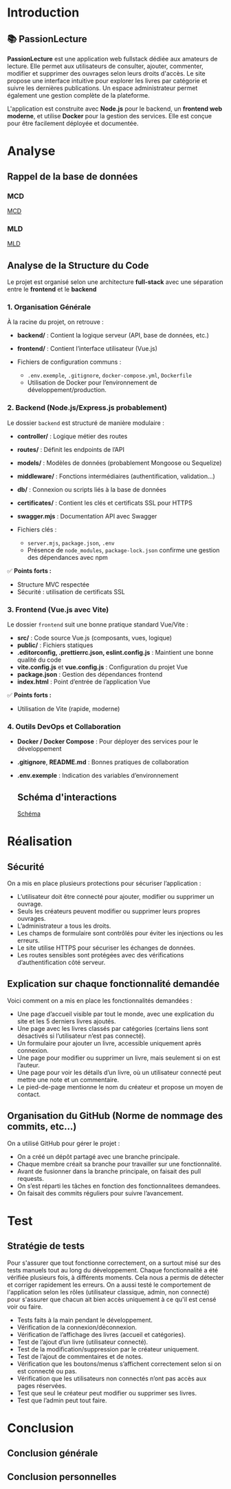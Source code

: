 # Introduction
## 📚 PassionLecture

**PassionLecture** est une application web fullstack dédiée aux amateurs de lecture. Elle permet aux utilisateurs de consulter, ajouter, commenter, modifier et supprimer des ouvrages selon leurs droits d'accès. Le site propose une interface intuitive pour explorer les livres par catégorie et suivre les dernières publications. Un espace administrateur permet également une gestion complète de la plateforme.

L'application est construite avec **Node.js** pour le backend, un **frontend web moderne**, et utilise **Docker** pour la gestion des services. Elle est conçue pour être facilement déployée et documentée.

# Analyse
## Rappel de la base de données

### MCD
 [MCD](https://github.com/EithanSanchezFilipe/PassionLecture/blob/main/backend/db/MCD.png)
### MLD
[MLD](https://github.com/EithanSanchezFilipe/PassionLecture/blob/main/backend/db/MLD.png)

## **Analyse de la Structure du Code**

Le projet est organisé selon une architecture **full-stack** avec une séparation entre le **frontend** et le **backend**

### **1. Organisation Générale**

À la racine du projet, on retrouve :

* **backend/** : Contient la logique serveur (API, base de données, etc.)
* **frontend/** : Contient l’interface utilisateur (Vue.js)
* Fichiers de configuration communs :

  * `.env.exemple`, `.gitignore`, `docker-compose.yml`, `Dockerfile`
  * Utilisation de Docker pour l’environnement de développement/production.

### **2. Backend (Node.js/Express.js probablement)**

Le dossier `backend` est structuré de manière modulaire :

* **controller/** : Logique métier des routes
* **routes/** : Définit les endpoints de l’API
* **models/** : Modèles de données (probablement Mongoose ou Sequelize)
* **middleware/** : Fonctions intermédiaires (authentification, validation…)
* **db/** : Connexion ou scripts liés à la base de données
* **certificates/** : Contient les clés et certificats SSL pour HTTPS
* **swagger.mjs** : Documentation API avec Swagger
* Fichiers clés :

  * `server.mjs`, `package.json`, `.env`
  * Présence de `node_modules`, `package-lock.json` confirme une gestion des dépendances avec npm

✅ **Points forts :**

* Structure MVC respectée
* Sécurité : utilisation de certificats SSL

### **3. Frontend (Vue.js avec Vite)**

Le dossier `frontend` suit une bonne pratique standard Vue/Vite :

* **src/** : Code source Vue.js (composants, vues, logique)
* **public/** : Fichiers statiques
* **.editorconfig, .prettierrc.json, eslint.config.js** : Maintient une bonne qualité du code
* **vite.config.js** et **vue.config.js** : Configuration du projet Vue
* **package.json** : Gestion des dépendances frontend
* **index.html** : Point d’entrée de l’application Vue

✅ **Points forts :**

* Utilisation de Vite (rapide, moderne)

### **4. Outils DevOps et Collaboration**

* **Docker / Docker Compose** : Pour déployer des services pour le développement
* **.gitignore**, **README.md** : Bonnes pratiques de collaboration
* **.env.exemple** : Indication des variables d’environnement

  ## Schéma d'interactions
  [Schéma](https://github.com/EithanSanchezFilipe/PassionLecture/blob/main/backend/doc/Schema-interaction.png)

# Réalisation

## Sécurité

On a mis en place plusieurs protections pour sécuriser l’application :

* L’utilisateur doit être connecté pour ajouter, modifier ou supprimer un ouvrage.
* Seuls les créateurs peuvent modifier ou supprimer leurs propres ouvrages.
* L’administrateur a tous les droits.
* Les champs de formulaire sont contrôlés pour éviter les injections ou les erreurs.
* Le site utilise HTTPS pour sécuriser les échanges de données.
* Les routes sensibles sont protégées avec des vérifications d’authentification côté serveur.

## Explication sur chaque fonctionnalité demandée

Voici comment on a mis en place les fonctionnalités demandées :

* Une page d’accueil visible par tout le monde, avec une explication du site et les 5 derniers livres ajoutés.
* Une page avec les livres classés par catégories (certains liens sont désactivés si l’utilisateur n’est pas connecté).
* Un formulaire pour ajouter un livre, accessible uniquement après connexion.
* Une page pour modifier ou supprimer un livre, mais seulement si on est l’auteur.
* Une page pour voir les détails d’un livre, où un utilisateur connecté peut mettre une note et un commentaire.
* Le pied-de-page mentionne le nom du créateur et propose un moyen de contact.

## Organisation du GitHub (Norme de nommage des commits, etc...)

On a utilisé GitHub pour gérer le projet :

* On a créé un dépôt partagé avec une branche principale.
* Chaque membre créait sa branche pour travailler sur une fonctionnalité.
* Avant de fusionner dans la branche principale, on faisait des pull requests.
* On s’est réparti les tâches en fonction des fonctionnalitees demandees.
* On faisait des commits réguliers pour suivre l’avancement.

# Test

## Stratégie de tests

Pour s'assurer que tout fonctionne correctement, on a surtout misé sur des tests manuels tout au long du développement. Chaque fonctionnalité a été vérifiée plusieurs fois, à différents moments. Cela nous a permis de détecter et corriger rapidement les erreurs. On a aussi testé le comportement de l'application selon les rôles (utilisateur classique, admin, non connecté) pour s'assurer que chacun ait bien accès uniquement à ce qu'il est censé voir ou faire.

* Tests faits à la main pendant le développement.
* Vérification de la connexion/déconnexion.
* Vérification de l’affichage des livres (accueil et catégories).
* Test de l’ajout d’un livre (utilisateur connecté).
* Test de la modification/suppression par le créateur uniquement.
* Test de l’ajout de commentaires et de notes.
* Vérification que les boutons/menus s’affichent correctement selon si on est connecté ou pas.
* Vérification que les utilisateurs non connectés n’ont pas accès aux pages réservées.
* Test que seul le créateur peut modifier ou supprimer ses livres.
* Test que l’admin peut tout faire.
# Conclusion

## Conclusion générale

## Conclusion personnelles
